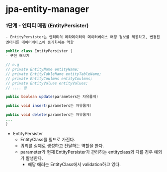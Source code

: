 # jpa-entity-manager

### 1단계 - 엔터티 매핑 (EntityPersister)
```
- EntityPersister는 엔터티의 메타데이터와 데이터베이스 매핑 정보를 제공하고, 변경된 엔터티를 데이터베이스에 동기화하는 역할
```
```java
public class EntityPersister {
- 구현 해보기

// e.g 
// private EntityName entityName;
// private EntityTableName entityTableName;
// private EntityCoulmns entityCoulmns;
// private EntityValues entityValues;
// .... 등

public boolean update(parameters는 자유롭게)

public void insert(parameters는 자유롭게)

public void delete(parameters는 자유롭게)
...
}
```
- EntityPersister
  - EntityClass를 필드로 가진다.
  - 쿼리를 실제로 생성하고 전달하는 역할을 한다.
  - parameter가 현재 EntityPersister가 관리하는 entityclass와 다를 경우 예외가 발생한다.
    - 해당 에러는 EntityClass에서 validation하고 있다.

